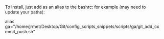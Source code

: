 To install, just add as an alias to the bashrc: for example (may need to update your paths):

alias ga="/home/jrmet/Desktop/Git/config_scripts_snippets/scripts/ga/git_add_commit_push.sh"
